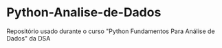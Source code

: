 # Python-Analise-de-Dados
Repositório usado durante o curso "Python Fundamentos Para Análise de Dados" da DSA 

